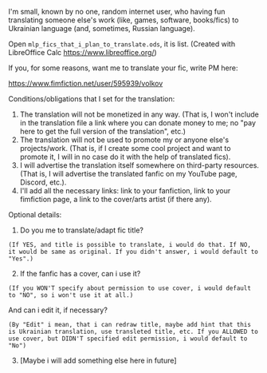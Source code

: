 I'm small, known by no one, random internet user, who having fun translating someone else's work (like, games, software, books/fics) to Ukrainian language (and, sometimes, Russian language).

Open  `mlp_fics_that_i_plan_to_translate.ods`, it is list. (Created with LibreOffice Calc https://www.libreoffice.org/)

If you, for some reasons, want me to translate your fic, write PM here:

https://www.fimfiction.net/user/595939/volkov

Conditions/obligations that I set for the translation:
1. The translation will not be monetized in any way. (That is, I won't include in the translation file a link where you can donate money to me; no "pay here to get the full version of the translation", etc.)
2. The translation will not be used to promote my or anyone else's projects/work. (That is, if I create some cool project and want to promote it, I will in no case do it with the help of translated fics).
3. I will advertise the translation itself somewhere on third-party resources. (That is, I will advertise the translated fanfic on my YouTube page, Discord, etc.).
4. I'll add all the necessary links: link to your fanfiction, link to your fimfiction page, a link to the cover/arts artist (if there any).

Optional details:
1. Do you me to translate/adapt fic title?

`(If YES, and title is possible to translate, i would do that. If NO, it would be same as original. If you didn't answer, i would default to "Yes".)`

2. If the fanfic has a cover, can i use it?

`(If you WON'T specify about permission to use cover, i would default to "NO", so i won't use it at all.)`

And can i edit it, if necessary?

`(By "Edit" i mean, that i can redraw title, maybe add hint that this is Ukrainian translation, use transleted title, etc.
If you ALLOWED to use cover, but DIDN'T specified edit permission, i would default to "No")`

3. [Maybe i will add something else here in future]
